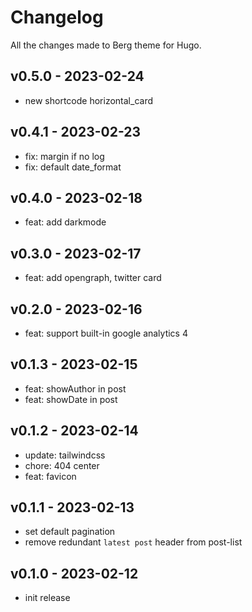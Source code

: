 # Changelog

All the changes made to Berg theme for Hugo.

## v0.5.0 - 2023-02-24

- new shortcode horizontal_card
 
## v0.4.1 - 2023-02-23

- fix: margin if no log
- fix: default date_format
 
## v0.4.0 - 2023-02-18

- feat: add darkmode
 
## v0.3.0 - 2023-02-17

- feat: add opengraph, twitter card

## v0.2.0 - 2023-02-16

- feat: support built-in google analytics 4

## v0.1.3 - 2023-02-15

- feat: showAuthor in post
- feat: showDate in post

## v0.1.2 - 2023-02-14

- update: tailwindcss
- chore: 404 center
- feat: favicon

## v0.1.1 - 2023-02-13

- set default pagination
- remove redundant `latest post` header from post-list

## v0.1.0 - 2023-02-12

- init release
